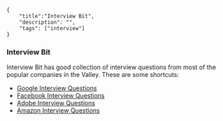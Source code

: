 ```javax-snippet
{
    "title":"Interview Bit",
    "description": "",
    "tags": ["interview"]
}
```
### Interview Bit
Interview Bit has good collection of interview questions from most of the popular companies in the Valley. These are some shortcuts:

- [Google Interview Questions](https://www.interviewbit.com/google-interview-questions#questions)
- [Facebook Interview Questions](https://www.interviewbit.com/facebook-interview-questions#questions)
- [Adobe Interview Questions](https://www.interviewbit.com/adobe-interview-questions#questions)
- [Amazon Interview Questions](https://www.interviewbit.com/amazon-interview-questions/#questions)
